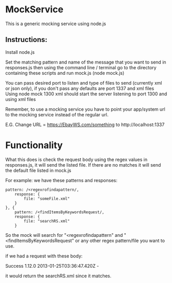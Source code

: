 MockService
===========
This is a generic mocking service using node.js

Instructions:
-------------------------------------------------------------------
Install node.js

Set the matching pattern and name of the message that you want to send in responses.js then using the command line / terminal go to the directory containing these scripts and run mock.js (node mock.js)

You can pass desired port to listen and type of files to send (currently xml or json only), if you don't pass any defaults are port 1337 and xml files
Using node mock 1300 xml should start the server listening to port 1300 and using xml files

Remember, to use a mocking service you have to point your app/system url to the mocking service instead of the regular url.

E.G. Change URL = https://EbayWS.com/something to http://localhost:1337


Functionality
===========

What this does is check the request body using the regex values in responses.js, it will send the listed file. If there are no matches it will send the default file listed in mock.js

For example: we have these patterns and responses: 

  	pattern: /<regexrofindapattern/,
		response: {
			file: "someFile.xml"
		}
	}, {
		pattern: /<findItemsByKeywordsRequest/,
		response: {
			file: "searchRS.xml"
		}

So the mock will search for "<regexrofindapattern" and "<findItemsByKeywordsRequest" or any other regex pattern/file you want to use.

if we had a request with these body:

<?xml version="1.0"?><findItemsByKeywordsResponse xmlns="http://www.ebay.com/marketplace/search/v1/services"> <ack>Success</ack> <version>1.12.0</version> <timestamp>2013-01-25T03:36:47.420Z</timestamp> -<searchResult count="5">

it would return the searchRS.xml since it matches.
